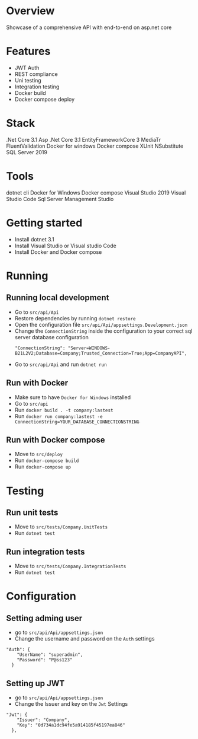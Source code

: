 # Overview

Showcase of a comprehensive API with end-to-end on asp.net core

# Features

- JWT Auth
- REST compliance 
- Uni testing
- Integration testing
- Docker build
- Docker compose deploy

# Stack
.Net Core 3.1
Asp .Net Core 3.1
EntityFrameworkCore 3
MediaTr
FluentValidation
Docker for windows
Docker compose
XUnit
NSubstitute
SQL Server 2019

# Tools
dotnet cli
Docker for Windows
Docker compose
Visual Studio 2019
Visual Studio Code
Sql Server Management Studio


# Getting started

- Install dotnet 3.1
- Install Visual Studio or Visual studio Code
- Install Docker and Docker compose

# Running

## Running local development

- Go to `src/api/Api`
- Restore dependencies by running `dotnet restore`
- Open the configuration file `src/api/Api/appsettings.Development.json`
- Change the `ConnectionString` inside the configuration to your correct sql server database configuration
  ```
  "ConnectionString": "Server=WINDOWS-B21L2V2;Database=Company;Trusted_Connection=True;App=CompanyAPI",
  ```
- Go to `src/api/Api` and run `dotnet run`

## Run with Docker
- Make sure to have `Docker for Windows` installed
- Go to `src/api`
- Run `docker build . -t company:lastest`
- Run `docker run company:lastest -e ConnectionString=YOUR_DATABASE_CONNECTIONSTRING`

## Run with Docker compose
- Move to `src/deploy`
- Run `docker-compose build`
- Run `docker-compose up`

# Testing

## Run unit tests
- Move to `src/tests/Company.UnitTests`
- Run `dotnet test`

## Run integration tests
- Move to `src/tests/Company.IntegrationTests`
- Run `dotnet test`

# Configuration

## Setting adming user
- go to `src/api/Api/appsettings.json`
- Change the username and password on the `Auth` settings
```
"Auth": {
    "UserName": "superadmin",
    "Password": "P@ss123"
  }
```

## Setting up JWT
- go to `src/api/Api/appsettings.json`
- Change the Issuer and key on the `Jwt` Settings
```
"Jwt": {
    "Issuer": "Company",
    "Key": "0d734a1dc94fe5a914185f45197ea846"
  },
```
  
